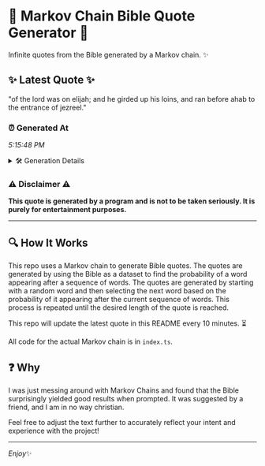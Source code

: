 # 📖 Markov Chain Bible Quote Generator 📖

Infinite quotes from the Bible generated by a Markov chain. ✨

## ✨ Latest Quote ✨
"of the lord was on elijah; and he girded up his loins, and ran before ahab to the entrance of jezreel."

### ⏰ Generated At
*5:15:48 PM*

<details>
    <summary>🛠️ Generation Details</summary>
    <p>
        <strong>🌱 Seed:</strong> of<br>
        <strong>🔄 Iterations:</strong> 20<br>
        <strong>📜 Context History:</strong><br>[ of ]: the<br>[ of, the ]: lord<br>[ of, the, lord ]: was<br>[ of, the, lord, was ]: on<br>[ of, the, lord, was, on ]: elijah;<br>[ of, the, lord, was, on, elijah; ]: and<br>[ the, lord, was, on, elijah;, and ]: he<br>[ lord, was, on, elijah;, and, he ]: girded<br>[ was, on, elijah;, and, he, girded ]: up<br>[ on, elijah;, and, he, girded, up ]: his<br>[ elijah;, and, he, girded, up, his ]: loins,<br>[ and, he, girded, up, his, loins, ]: and<br>[ he, girded, up, his, loins,, and ]: ran<br>[ girded, up, his, loins,, and, ran ]: before<br>[ up, his, loins,, and, ran, before ]: ahab<br>[ his, loins,, and, ran, before, ahab ]: to<br>[ loins,, and, ran, before, ahab, to ]: the<br>[ and, ran, before, ahab, to, the ]: entrance<br>[ ran, before, ahab, to, the, entrance ]: of<br>[ before, ahab, to, the, entrance, of ]: jezreel.<br>
    </p>
</details>

### ⚠️ Disclaimer ⚠️
**This quote is generated by a program and is not to be taken seriously. It is purely for entertainment purposes.**

---

## 🔍 How It Works

This repo uses a Markov chain to generate Bible quotes. The quotes are generated by using the Bible as a dataset to find the probability of a word appearing after a sequence of words. The quotes are generated by starting with a random word and then selecting the next word based on the probability of it appearing after the current sequence of words. This process is repeated until the desired length of the quote is reached.

This repo will update the latest quote in this README every 10 minutes. ⏳

All code for the actual Markov chain is in `index.ts`.

## ❓ Why

I was just messing around with Markov Chains and found that the Bible surprisingly yielded good results when prompted. 
It was suggested by a friend, and I am in no way christian.

Feel free to adjust the text further to accurately reflect your intent and experience with the project!

---

*Enjoy*✨
